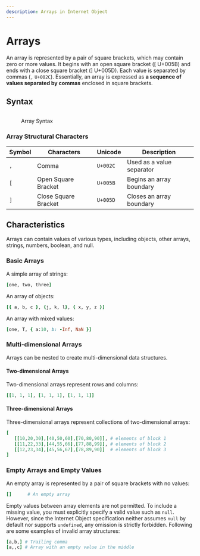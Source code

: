 ```yaml
---
description: Arrays in Internet Object
---
```


# Arrays

An array is represented by a pair of square brackets, which may contain zero or more values. It begins with an open square bracket ([ U+005B) and ends with a close square bracket (] U+005D). Each value is separated by commas (`,` `U+002C`). Essentially, an array is expressed as **a sequence of values separated by commas** enclosed in square brackets.

## Syntax

<figure><img src="../../.gitbook/assets/array-structure.png" alt=""><figcaption><p>Array Syntax</p></figcaption></figure>

### **Array Structural Characters**

| Symbol | Characters          | Unicode  | Description               |
| ------ | ------------------ | -------- | ------------------------- |
| `,`    | Comma             | `U+002C` | Used as a value separator |
| `[`    | Open Square Bracket  | `U+005B` | Begins an array boundary  |
| `]`    | Close Square Bracket | `U+005D` | Closes an array boundary  |

## Characteristics

Arrays can contain values of various types, including objects, other arrays, strings, numbers, boolean, and null.

### Basic Arrays

A simple array of strings:

```ruby
[one, two, three]
```

An array of objects:

```ruby
[{ a, b, c }, {j, k, l}, { x, y, z }]
```

An array with mixed values:

```ruby
[one, T, { a:10, b: -Inf, NaN }]
```

### Multi-dimensional Arrays

Arrays can be nested to create multi-dimensional data structures.

#### Two-dimensional Arrays

Two-dimensional arrays represent rows and columns:

```ruby
[[1, 1, 1], [1, 1, 1], [1, 1, 1]]
```

#### Three-dimensional Arrays

Three-dimensional arrays represent collections of two-dimensional arrays:

```ruby
[
   [[10,20,30],[40,50,60],[70,80,90]], # elements of block 1
   [[11,22,33],[44,55,66],[77,88,99]], # elements of block 2
   [[12,23,34],[45,56,67],[78,89,90]]  # elements of block 3
]
```

### Empty Arrays and Empty Values

An empty array is represented by a pair of square brackets with no values:

```ruby
[]      # An empty array
```

Empty values between array elements are not permitted. To include a missing value, you must explicitly specify a valid value such as `null`. However, since the Internet Object specification neither assumes `null` by default nor supports `undefined`, any omission is strictly forbidden. Following are some examples of invalid array structures:

```ruby
[a,b,] # Trailing comma
[a,,c] # Array with an empty value in the middle
```
